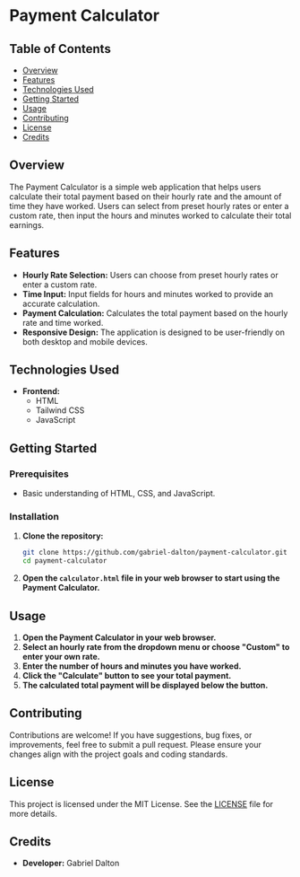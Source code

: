 # Payment Calculator

## Table of Contents

- [Overview](#overview)
- [Features](#features)
- [Technologies Used](#technologies-used)
- [Getting Started](#getting-started)
- [Usage](#usage)
- [Contributing](#contributing)
- [License](#license)
- [Credits](#credits)

## Overview

The Payment Calculator is a simple web application that helps users calculate their total payment based on their hourly rate and the amount of time they have worked. Users can select from preset hourly rates or enter a custom rate, then input the hours and minutes worked to calculate their total earnings.

## Features

- **Hourly Rate Selection:** Users can choose from preset hourly rates or enter a custom rate.
- **Time Input:** Input fields for hours and minutes worked to provide an accurate calculation.
- **Payment Calculation:** Calculates the total payment based on the hourly rate and time worked.
- **Responsive Design:** The application is designed to be user-friendly on both desktop and mobile devices.

## Technologies Used

- **Frontend:**
  - HTML
  - Tailwind CSS
  - JavaScript

## Getting Started

### Prerequisites

- Basic understanding of HTML, CSS, and JavaScript.

### Installation

1. **Clone the repository:**

    ```bash
    git clone https://github.com/gabriel-dalton/payment-calculator.git
    cd payment-calculator
    ```

2. **Open the `calculator.html` file in your web browser to start using the Payment Calculator.**

## Usage

1. **Open the Payment Calculator in your web browser.**
2. **Select an hourly rate from the dropdown menu or choose "Custom" to enter your own rate.**
3. **Enter the number of hours and minutes you have worked.**
4. **Click the "Calculate" button to see your total payment.**
5. **The calculated total payment will be displayed below the button.**

## Contributing

Contributions are welcome! If you have suggestions, bug fixes, or improvements, feel free to submit a pull request. Please ensure your changes align with the project goals and coding standards.

## License

This project is licensed under the MIT License. See the [LICENSE](LICENSE) file for more details.

## Credits

- **Developer:** Gabriel Dalton

